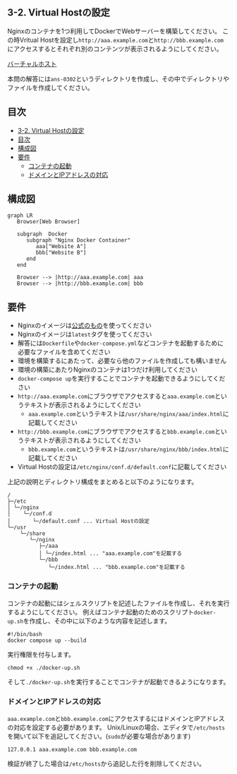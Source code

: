 ## 3-2. Virtual Hostの設定
Nginxのコンテナを1つ利用してDockerでWebサーバーを構築してください。
この時Vritual Hostを設定し`http://aaa.example.com`と`http://bbb.example.com`にアクセスするとそれぞれ別のコンテンツが表示されるようにしてください。

[バーチャルホスト](https://ja.wikipedia.org/wiki/%E3%83%90%E3%83%BC%E3%83%81%E3%83%A3%E3%83%AB%E3%83%9B%E3%82%B9%E3%83%88)

本問の解答には`ans-0302`というディレクトリを作成し、その中でディレクトリやファイルを作成してください。

## 目次
- [3-2. Virtual Hostの設定](#3-2-virtual-hostの設定)
- [目次](#目次)
- [構成図](#構成図)
- [要件](#要件)
  - [コンテナの起動](#コンテナの起動)
  - [ドメインとIPアドレスの対応](#ドメインとipアドレスの対応)

## 構成図

```mermaid
graph LR
   Browser[Web Browser]

   subgraph  Docker
      subgraph "Nginx Docker Container"
         aaa["Website A"]
         bbb["Website B"]
      end
   end

   Browser --> |http://aaa.example.com| aaa
   Browser --> |http://bbb.example.com| bbb
```

## 要件
- Nginxのイメージは[公式のもの](https://hub.docker.com/_/nginx)を使ってください
- Nginxのイメージは`latest`タグを使ってください
- 解答には`Dockerfile`や`docker-compose.yml`などコンテナを起動するために必要なファイルを含めてください
- 環境を構築するにあたって、必要なら他のファイルを作成しても構いません
- 環境の構築にあたりNginxのコンテナは1つだけ利用してください
- `docker-compose up`を実行することでコンテナを起動できるようにしてください
- `http://aaa.example.com`にブラウザでアクセスすると`aaa.example.com`というテキストが表示されるようにしてください
  - `aaa.example.com`というテキストは`/usr/share/nginx/aaa/index.html`に記載してください
- `http://bbb.example.com`にブラウザでアクセスすると`bbb.example.com`というテキストが表示されるようにしてください
  - `bbb.example.com`というテキストは`/usr/share/nginx/bbb/index.html`に記載してください
- Virtual Hostの設定は`/etc/nginx/conf.d/default.conf`に記載してください

上記の説明とディレクトリ構成をまとめると以下のようになります。

```
/
├─/etc
│ └─/nginx
│    └─/conf.d
│       └─/default.conf ... Virtual Hostの設定
└─/usr
    └─/share
       └─/nginx
          ├─/aaa
          │ └─/index.html ... "aaa.example.com"を記載する
          └─/bbb
             └─/index.html ... "bbb.example.com"を記載する
```

### コンテナの起動
コンテナの起動にはシェルスクリプトを記述したファイルを作成し、それを実行するようにしてください。
例えばコンテナ起動のためのスクリプト`docker-up.sh`を作成し、その中に以下のような内容を記述します。

```
#!/bin/bash
docker compose up --build
```

実行権限を付与します。
```
chmod +x ./docker-up.sh
```

そして`./docker-up.sh`を実行することでコンテナが起動できるようになります。

### ドメインとIPアドレスの対応
`aaa.example.com`と`bbb.example.com`にアクセスするにはドメインとIPアドレスの対応を設定する必要があります。
Unix/Linuxの場合、エディタで`/etc/hosts`を開いて以下を追記してください。(`sudo`が必要な場合があります)

```
127.0.0.1 aaa.example.com bbb.example.com
```

検証が終了した場合は`/etc/hosts`から追記した行を削除してください。
